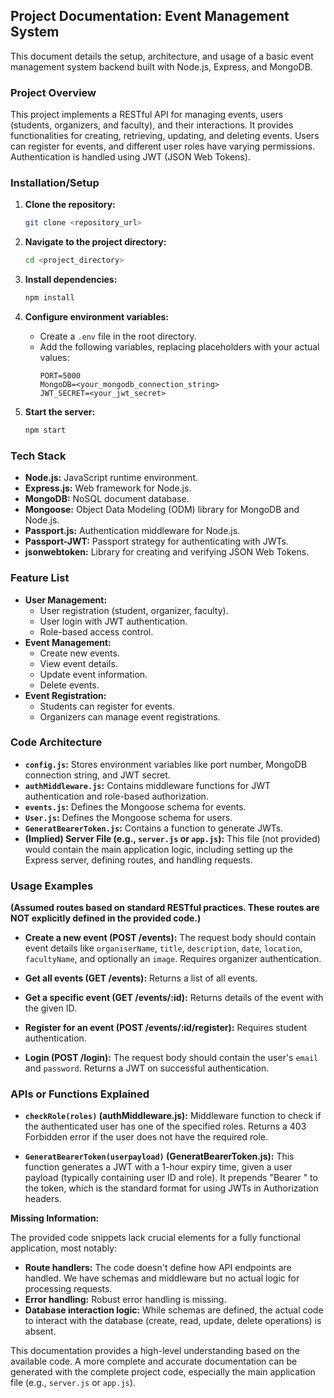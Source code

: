 ## Project Documentation: Event Management System

This document details the setup, architecture, and usage of a basic event management system backend built with Node.js, Express, and MongoDB.

### Project Overview

This project implements a RESTful API for managing events, users (students, organizers, and faculty), and their interactions. It provides functionalities for creating, retrieving, updating, and deleting events. Users can register for events, and different user roles have varying permissions. Authentication is handled using JWT (JSON Web Tokens).

### Installation/Setup

1. **Clone the repository:**
   ```bash
   git clone <repository_url>
   ```

2. **Navigate to the project directory:**
   ```bash
   cd <project_directory>
   ```

3. **Install dependencies:**
   ```bash
   npm install
   ```

4. **Configure environment variables:**
   - Create a `.env` file in the root directory.
   - Add the following variables, replacing placeholders with your actual values:
     ```
     PORT=5000
     MongoDB=<your_mongodb_connection_string>
     JWT_SECRET=<your_jwt_secret>
     ```

5. **Start the server:**
   ```bash
   npm start
   ```

### Tech Stack

- **Node.js:** JavaScript runtime environment.
- **Express.js:** Web framework for Node.js.
- **MongoDB:** NoSQL document database.
- **Mongoose:** Object Data Modeling (ODM) library for MongoDB and Node.js.
- **Passport.js:** Authentication middleware for Node.js.
- **Passport-JWT:** Passport strategy for authenticating with JWTs.
- **jsonwebtoken:** Library for creating and verifying JSON Web Tokens.

### Feature List

- **User Management:**
    - User registration (student, organizer, faculty).
    - User login with JWT authentication.
    - Role-based access control.
- **Event Management:**
    - Create new events.
    - View event details.
    - Update event information.
    - Delete events.
- **Event Registration:**
    - Students can register for events.
    - Organizers can manage event registrations.


### Code Architecture

- **`config.js`:** Stores environment variables like port number, MongoDB connection string, and JWT secret.
- **`authMiddleware.js`:** Contains middleware functions for JWT authentication and role-based authorization.
- **`events.js`:** Defines the Mongoose schema for events.
- **`User.js`:** Defines the Mongoose schema for users.
- **`GeneratBearerToken.js`:** Contains a function to generate JWTs.
- **(Implied) Server File (e.g., `server.js` or `app.js`):**  This file (not provided) would contain the main application logic, including setting up the Express server, defining routes, and handling requests.

### Usage Examples

**(Assumed routes based on standard RESTful practices.  These routes are NOT explicitly defined in the provided code.)**

- **Create a new event (POST /events):**  The request body should contain event details like `organiserName`, `title`, `description`, `date`, `location`, `facultyName`, and optionally an `image`. Requires organizer authentication.

- **Get all events (GET /events):** Returns a list of all events.

- **Get a specific event (GET /events/:id):** Returns details of the event with the given ID.

- **Register for an event (POST /events/:id/register):**  Requires student authentication.

- **Login (POST /login):**  The request body should contain the user's `email` and `password`.  Returns a JWT on successful authentication.


### APIs or Functions Explained

- **`checkRole(roles)` (authMiddleware.js):** Middleware function to check if the authenticated user has one of the specified roles.  Returns a 403 Forbidden error if the user does not have the required role.


- **`GeneratBearerToken(userpayload)` (GeneratBearerToken.js):** This function generates a JWT with a 1-hour expiry time, given a user payload (typically containing user ID and role).  It prepends "Bearer " to the token, which is the standard format for using JWTs in Authorization headers.



**Missing Information:**

The provided code snippets lack crucial elements for a fully functional application, most notably:

- **Route handlers:** The code doesn't define how API endpoints are handled.  We have schemas and middleware but no actual logic for processing requests.
- **Error handling:**  Robust error handling is missing.
- **Database interaction logic:**  While schemas are defined, the actual code to interact with the database (create, read, update, delete operations) is absent.


This documentation provides a high-level understanding based on the available code.  A more complete and accurate documentation can be generated with the complete project code, especially the main application file (e.g., `server.js` or `app.js`). 
